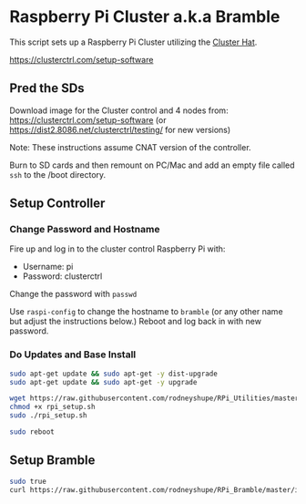 # Raspberry Pi Cluster a.k.a Bramble

This script sets up a Raspberry Pi Cluster utilizing the [Cluster Hat](https://clusterhat.com).

https://clusterctrl.com/setup-software

## Pred the SDs

Download image for the Cluster control and 4 nodes from:
https://clusterctrl.com/setup-software (or https://dist2.8086.net/clusterctrl/testing/ for new versions)

Note: These instructions assume CNAT version of the controller.

Burn to SD cards and then remount on PC/Mac and add an empty file called `ssh` to the /boot directory.

## Setup Controller

### Change Password and Hostname
Fire up and log in to the cluster control Raspberry Pi with:
- Username: pi
- Password: clusterctrl

Change the password with `passwd`

Use `raspi-config` to change the hostname to `bramble` (or any other name but adjust the instructions below.)
Reboot and log back in with new password.

### Do Updates and Base Install
```bash
sudo apt-get update && sudo apt-get -y dist-upgrade
sudo apt-get update && sudo apt-get -y upgrade

wget https://raw.githubusercontent.com/rodneyshupe/RPi_Utilities/master/setup/rpi_setup.sh
chmod +x rpi_setup.sh
sudo ./rpi_setup.sh

sudo reboot
```

## Setup Bramble
```bash
sudo true
curl https://raw.githubusercontent.com/rodneyshupe/RPi_Bramble/master/install.sh | bash
```
